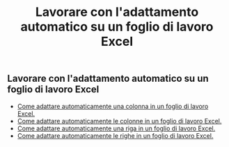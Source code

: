 ﻿---
title:  Lavorare con l'adattamento automatico su un foglio di lavoro Excel
second_title: Aspose.Cells Cloud Documen
linktitle: Autofi
type: docs
url: /it/worksheets/autofit/
aliases: [/autofit-rows-and-columns-of-worksheet/]
keywords: Autofit rows and columns on an Excel worksheet
description: Aspose.Cells Cloud REST API supporta l'adattamento automatico di righe e colonne su un foglio di lavoro Excel. L'SDK supporta diversi linguaggi di sviluppo, tra cui Android, C#, Go, Java, NodeJS, Perl, PHP, Python, Ruby e Swift.
weight: 20
kwords: Excel, Office Cloud, REST API, Foglio di calcolo, PDF, CSV, Json, Markdown, Utilizzo dell'adattamento automatico su un foglio di lavoro Excel
---
## Lavorare con l'adattamento automatico su un foglio di lavoro Excel

- [Come adattare automaticamente una colonna in un foglio di lavoro Excel.](/cells/it/worksheets/autofit/column/)
- [Come adattare automaticamente le colonne in un foglio di lavoro Excel.](/cells/it/worksheets/autofit/columns/)
- [Come adattare automaticamente una riga in un foglio di lavoro Excel.](/cells/it/worksheets/autofit/row/)
- [Come adattare automaticamente le righe in un foglio di lavoro Excel.](/cells/it/worksheets/autofit/rows/)
